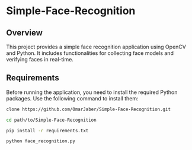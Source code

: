 # Simple-Face-Recognition

## Overview

This project provides a simple face recognition application using OpenCV and Python. It includes functionalities for collecting face models and verifying faces in real-time.

## Requirements

Before running the application, you need to install the required Python packages. Use the following command to install them:

```bash
clone https://github.com/OmarJaber/Simple-Face-Recognition.git
```

```bash
cd path/to/Simple-Face-Recognition
```

```bash
pip install -r requirements.txt
```

```bash
python face_recognition.py
```